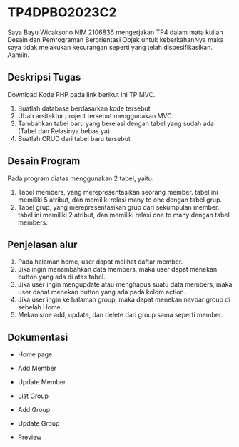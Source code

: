 # TP4DPBO2023C2

Saya Bayu Wicaksono NIM 2106836 mengerjakan TP4 dalam mata kuliah Desain dan Pemrograman Berorientasi Objek untuk keberkahanNya maka saya tidak melakukan kecurangan seperti yang telah dispesifikasikan. Aamiin.

## Deskripsi Tugas
Download Kode PHP pada link berikut ini TP MVC.
1. Buatlah database berdasarkan kode tersebut
2. Ubah arsitektur project tersebut menggunakan MVC
3. Tambahkan tabel baru yang berelasi dengan tabel yang sudah ada (Tabel dan Relasinya bebas ya)
4. Buatlah CRUD dari tabel baru tersebut

## Desain Program
Pada program diatas menggunakan 2 tabel, yaitu:
1. Tabel members, yang merepresentasikan seorang member. tabel ini memiliki 5 atribut, dan memiliki relasi many to one dengan tabel grup.
2. Tabel grup, yang merepresentasikan grup dari sekumpulan member. tabel ini memiliki 2 atribut, dan memiliki relasi one to many dengan tabel members.

## Penjelasan alur
1. Pada halaman home, user dapat melihat daftar member.
2. Jika ingin menambahkan data members, maka user dapat menekan button yang ada di atas tabel.
3. Jika user ingin mengupdate atau menghapus suatu data members, maka user dapat menekan button yang ada pada kolom action.
4. Jika user ingin ke halaman group, maka dapat menekan navbar group di sebelah Home.
5. Mekanisme add, update, dan delete dari group sama seperti member.

## Dokumentasi
- Home page

- Add Member

- Update Member

- List Group

- Add Group

- Update Group

- Preview